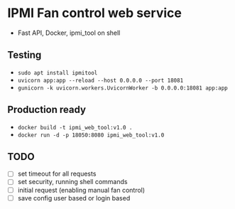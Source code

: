 # IPMI Fan control web service

- Fast API, Docker, ipmi_tool on shell

## Testing
- `sudo apt install ipmitool`
- `uvicorn app:app --reload --host 0.0.0.0 --port 18081`
- `gunicorn -k uvicorn.workers.UvicornWorker -b 0.0.0.0:18081 app:app`

## Production ready
- `docker build -t ipmi_web_tool:v1.0 .`
- `docker run -d -p 18050:8080 ipmi_web_tool:v1.0`


## TODO
- [ ] set timeout for all requests
- [ ] set security, running shell commands 
- [ ] initial request (enabling manual fan control)
- [ ] save config user based or login based